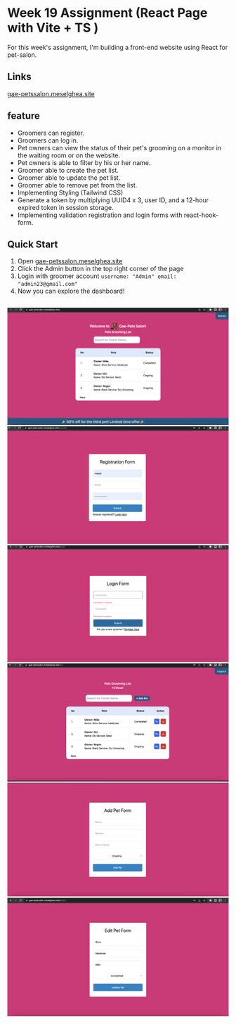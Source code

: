 # Week 19 Assignment (React Page with Vite + TS )

For this week's assignment, I'm building a front-end website using React for pet-salon.

## Links

[gae-petssalon.meselghea.site](https://gae-petssalon.meselghea.site/)

## feature

- Groomers can register.
- Groomers can log in.
- Pet owners can view the status of their pet's grooming on a monitor in the waiting room or on the website.
- Pet owners is able to filter by his or her name.
- Groomer able to create the pet list.
- Groomer able to update the pet list.
- Groomer able to remove pet from the list.
- Implementing Styling (Tailwind CSS)
- Generate a token by multiplying UUID4 x 3, user ID, and a 12-hour expired token in session storage.
- Implementing validation registration and login forms with react-hook-form.

## Quick Start

1. Open [gae-petssalon.meselghea.site](https://gae-petssalon.meselghea.site/)
2. Click the Admin button in the top right corner of the page
3. Login with groomer account
   `username: "Admin"
email: "admin23@gmail.com"`
4. Now you can explore the dashboard!

##

![Home](./public/home.png)
![Register](./public/register.png)
![Login](./public/login.png)
![Dashboard](./public/dashboard.png)
![add](./public/add.png)
![edit](./public/edit.png)
